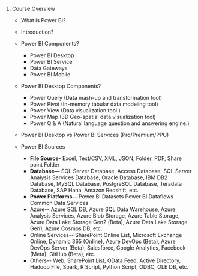 1.	Course Overview
    - What is Power BI?
    - Introduction?
    - Power BI Components?
        - Power BI Desktop
	    - Power BI Service
        - Data Gateways
	    - Power BI Mobile
    - Power BI Desktop Components?
        - Power Query (Data mash-up and transformation tool)
	    - Power Pivot (In-memory tabular data modeling tool)
        - Power View (Data visualization tool.)
	    - Power Map (3D Geo-spatial data visualization tool)
        - Power Q & A (Natural language question and answering engine.)


    - Power BI Desktop vs Power BI Services (Pro/Premium/PPU)
    - Power BI Sources
        - **File Source-**
            Excel, Text/CSV, XML, JSON, Folder, PDF, Share point Folder 
        - **Database—**
            SQL Server Database, Access Database, SQL Server Analysis Services Database, Oracle Database, IBM DB2 Database, MySQL Database, PostgreSQL Database, Teradata Database, SAP Hana, Amazon Redshift, etc.
        - **Power Platforms--**
            Power BI Datasets
            Power BI Dataflows 
            Common Data Services 
        - Azure--
            Azure SQL DB, Azure SQL Data Warehouse, Azure Analysis Services, Azure Blob Storage, Azure Table Storage, Azure Data Lake Storage Gen2 (Beta), Azure Data Lake Storage Gen1, Azure Cosmos DB, etc.
        - Online Services--
            SharePoint Online List, Microsoft Exchange Online, Dynamic 365 (Online), Azure DevOps (Beta), Azure DevOps Server (Beta), Salesforce, Google Analytics, Facebook (Meta), GitHub (Beta), etc.
        - Others--
            Web, SharePoint List, OData Feed, Active Directory, Hadoop File, Spark, R Script, Python Script, ODBC, OLE DB, etc.

